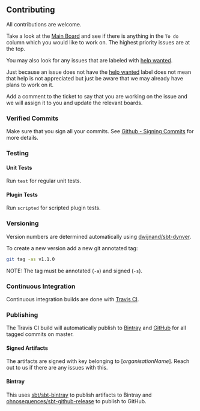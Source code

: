 ## Contributing

All contributions are welcome.

Take a look at the [Main Board] and see if there is anything in the `To do` column which you would like to work on.
The highest priority issues are at the top.

You may also look for any issues that are labeled with [help wanted].

Just because an issue does not have the [help wanted] label does not mean that help is not appreciated but just be aware
that we may already have plans to work on it.

Add a comment to the ticket to say that you are working on the issue and we will assign it to you and update the
relevant boards.

### Verified Commits

Make sure that you sign all your commits. See [Github - Signing Commits] for more details.

### Testing

#### Unit Tests

Run `test` for regular unit tests.

#### Plugin Tests

Run `scripted` for scripted plugin tests.

### Versioning

Version numbers are determined automatically using [dwijnand/sbt-dynver].

To create a new version add a new git annotated tag:
```bash
git tag -as v1.1.0
```

NOTE: The tag must be annotated (`-a`) and signed (`-s`).

### Continuous Integration

Continuous integration builds are done with [Travis CI].

### Publishing

The Travis CI build will automatically publish to [Bintray] and [GitHub] for all tagged commits on master.

#### Signed Artifacts

The artifacts are signed with key belonging to [$organisationName$]. Reach out to us if there are any issues with this.

#### Bintray

This uses [sbt/sbt-bintray] to publish artifacts to Bintray and [ohnosequences/sbt-github-release] to publish to GitHub.

[$organizationName$]: https://github.com/$organizationName;format="word"$
[Bintray]: https://bintray.com
[dwijnand/sbt-dynver]: https://github.com/dwijnand/sbt-dynver
[GitHub]: https://github.com
[GitHub - Signing Commits]: https://help.github.com/articles/signing-commits/
[help wanted]: https://github.com/$organizationName;format="word"$/$name;format="norm"$"/issues?q=is%3Aissue+is%3Aopen+label%3A%22help+wanted%22
[Main Board]: https://github.com/$organizationName;format="word"$/$name;format="norm"$"/projects/1
[ohnosequences/sbt-github-release]: https://github.com/ohnosequences/sbt-github-release
[sbt/sbt-bintray]: https://github.com/sbt/sbt-bintray
[Testing sbt Plugins]: http://www.scala-sbt.org/1.x/docs/Testing-sbt-plugins.html
[Travis CI]: https://travis-ci.org
